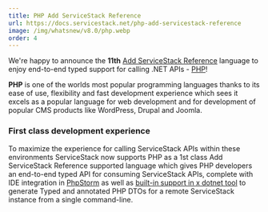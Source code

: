 ```yaml
---
title: PHP Add ServiceStack Reference
url: https://docs.servicestack.net/php-add-servicestack-reference
image: /img/whatsnew/v8.0/php.webp
order: 4
---
```


We're happy to announce the **11th** [Add ServiceStack Reference](https://docs.servicestack.net/add-servicestack-reference) 
language to enjoy end-to-end typed support for calling .NET APIs - [PHP](https://www.php.net)!

**PHP** is one of the worlds most popular programming languages thanks to its ease of use, 
flexibility and fast development experience which sees it excels as a popular language for web development and for development 
of popular CMS products like WordPress, Drupal and Joomla.

### First class development experience

To maximize the experience for calling ServiceStack APIs within these environments ServiceStack now supports PHP as a
1st class Add ServiceStack Reference supported language which gives PHP developers an end-to-end typed API for consuming
ServiceStack APIs, complete with IDE integration in [PhpStorm](https://www.jetbrains.com/phpstorm/) as well as
[built-in support in x dotnet tool](/dotnet-tool#addupdate-servicestack-references)
to generate Typed and annotated PHP DTOs for a remote ServiceStack instance from a single command-line.

